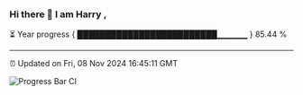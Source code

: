 ### Hi there 👋 I am Harry , 

⏳ Year progress { █████████████████████████▁▁▁▁▁ } 85.44 %

---

⏰ Updated on Fri, 08 Nov 2024 16:45:11 GMT

![Progress Bar CI](https://github.com/duykhang68/duykhang68/workflows/Progress%20Bar%20CI/badge.svg)
